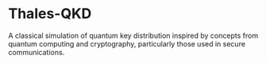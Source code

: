 # Thales-QKD
A classical simulation of quantum key distribution inspired by concepts from quantum computing and cryptography, particularly those used in secure communications.
